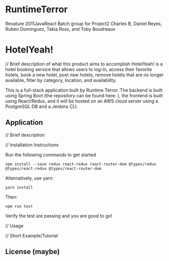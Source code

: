 # RuntimeTerror
Revature 2011JavaReact Batch group for Project2
Charles B, Daniel Reyes, Ruben Dominguez, Takia Ross, and Toby Boudreaux

# HotelYeah!
// Brief description of what this product aims to accomplish
HotelYeah! is a hotel booking service that allows users to log-in, access their favorite hotels, book a new hotel, post new hotels, remove hotels that are no longer available, filter by category, location, and availability. 

This is a full-stack application built by Runtime Terror. The backend is built using Spring Boot (the repository can be found here: ), the frontend is built using React/Redux, and it will be hosted on an AWS cloud server using a PostgreSQL DB and a Jenkins CLI.

## Application
// Brief description

// Installation Instructions

Run the following commands to get started

`npm install --save redux react-redux react-router-dom @types/redux @types/react-redux @types/react-router-dom`

Alternatively, use yarn:

`yarn install`

Then:

`npm run test`

Verify the test are passing and you are good to go!

// Usage

// Short Example/Tutorial

## License (maybe)
